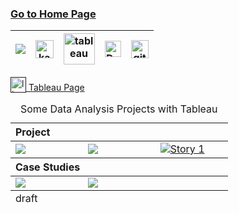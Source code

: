 ### [Go to Home Page](https://github.com/celik-muhammed)

<div align="center">
  
| [![](https://img.shields.io/badge/linkedin-%230077B5.svg?&style=for-the-badge&logo=linkedin&logoColor=white)][Linkedin] | [<img src="https://www.kaggle.com/static/images/site-logo.svg" alt="kaggle" height="28.5"/>][kaggle] | [<img src="https://www.tableau.com/sites/default/files/2021-05/tableau_rgb_500x104.png" alt="tableau" height="50"/>][tableau] | [<picture><source media="(prefers-color-scheme: dark)" srcset="https://theme.zdassets.com/theme_assets/224203/4a55138e21ad44a9c72c8295181c79fe938a2ae6.svg" alt="kaggle" height="26"><img alt="Dark" src="https://cdn-static-1.medium.com/sites/medium.com/about/images/Medium-Logo-Black-RGB-1.svg" alt="kaggle" height="26"></picture>][medium] | [<img src="https://user-images.githubusercontent.com/94930605/160260064-ff3aa908-cbfd-4350-ab28-a26a0b7a1819.png" alt="github_pages" height="28.5"/>][github_pages] |
|:-:|:-:|:-:|:-:|:-:|
<!-- CHANGE-05 .../myname/ myname yerine profil user name yaz -->
[Linkedin]: https://www.linkedin.com/in/çelik-muhammed/ "LinkedIn"
[kaggle]: https://www.kaggle.com/clkmuhammed "Kaggle Page"
[tableau]: https://public.tableau.com/app/profile/celikmuhammed "Tableau Page"
[medium]: https://celik-muhammed.medium.com/ "Medium Page"
[github_pages]: https://celik-muhammed.github.io/ "GitHub Pages"
</div>


<a href=""><img src="https://www.tableau.com/favicon.ico" alt="linux" height=25 valign="bottom"> Tableau Page</a>




<table align="center">
    <caption><div align='center'>Some Data Analysis Projects with Tableau</div></caption>
<thead align='left'><tr><th colspan="3">Project</th></tr></thead>

<tbody>
<tr>
    <td width= 25%>
        <!-- paste dashboard link from share and paste page link in a tag -->
        <div class='tableauPlaceholder' id='viz1669979655948' style='position: relative'><noscript><a
                    href='https://public.tableau.com/app/profile/celikmuhammed/viz/GlobalCOVID-19TrackerProject-DataWorld/Dashboard'><img
                        alt=' '
                        src='https:&#47;&#47;public.tableau.com&#47;static&#47;images&#47;Gl&#47;GlobalCOVID-19TrackerProject-DataWorld&#47;Dashboard&#47;1_rss.png'
                        style='border: none' /></a></noscript><object class='tableauViz' style='display:none;'>
                <param name='host_url' value='https%3A%2F%2Fpublic.tableau.com%2F' />
                <param name='embed_code_version' value='3' />
                <param name='site_root' value='' />
                <param name='name' value='GlobalCOVID-19TrackerProject-DataWorld&#47;Dashboard' />
                <param name='tabs' value='yes' />
                <param name='toolbar' value='yes' />
                <param name='static_image'
                    value='https:&#47;&#47;public.tableau.com&#47;static&#47;images&#47;Gl&#47;GlobalCOVID-19TrackerProject-DataWorld&#47;Dashboard&#47;1.png' />
                <param name='animate_transition' value='yes' />
                <param name='display_static_image' value='yes' />
                <param name='display_spinner' value='yes' />
                <param name='display_overlay' value='yes' />
                <param name='display_count' value='yes' />
                <param name='language' value='en-US' />
            </object></div>
    </td>
    <td width= 25%>
        <!-- paste dashboard link from share and paste page link in a tag -->
        <div class='tableauPlaceholder' id='viz1669979757588' style='position: relative'><noscript><a
                    href='https://public.tableau.com/app/profile/celikmuhammed/viz/UnitedStatesWikipediaProject/UnitedStates'><img
                        alt=' '
                        src='https:&#47;&#47;public.tableau.com&#47;static&#47;images&#47;Un&#47;UnitedStatesWikipediaProject&#47;UnitedStates&#47;1_rss.png'
                        style='border: none' /></a></noscript><object class='tableauViz' style='display:none;'>
                <param name='host_url' value='https%3A%2F%2Fpublic.tableau.com%2F' />
                <param name='embed_code_version' value='3' />
                <param name='site_root' value='' />
                <param name='name' value='UnitedStatesWikipediaProject&#47;UnitedStates' />
                <param name='tabs' value='yes' />
                <param name='toolbar' value='yes' />
                <param name='static_image'
                    value='https:&#47;&#47;public.tableau.com&#47;static&#47;images&#47;Un&#47;UnitedStatesWikipediaProject&#47;UnitedStates&#47;1.png' />
                <param name='animate_transition' value='yes' />
                <param name='display_static_image' value='yes' />
                <param name='display_spinner' value='yes' />
                <param name='display_overlay' value='yes' />
                <param name='display_count' value='yes' />
                <param name='language' value='en-US' />
            </object></div>
    </td>
    <td width= 25%>
        <!-- paste dashboard link from share and paste page link in a tag -->
        <div class='tableauPlaceholder' id='viz1669979865629' style='position: relative'><noscript><a
                    href='https://public.tableau.com/app/profile/celikmuhammed/viz/AnalysingtheSuperstoreSalesDatasetUsingTableau_16694001808990/Story1'><img
                        alt='Story 1 '
                        src='https:&#47;&#47;public.tableau.com&#47;static&#47;images&#47;An&#47;AnalysingtheSuperstoreSalesDatasetUsingTableau_16694001808990&#47;Story1&#47;1_rss.png'
                        style='border: none' /></a></noscript><object class='tableauViz' style='display:none;'>
                <param name='host_url' value='https%3A%2F%2Fpublic.tableau.com%2F' />
                <param name='embed_code_version' value='3' />
                <param name='site_root' value='' />
                <param name='name'
                    value='AnalysingtheSuperstoreSalesDatasetUsingTableau_16694001808990&#47;Story1' />
                <param name='tabs' value='no' />
                <param name='toolbar' value='yes' />
                <param name='static_image'
                    value='https:&#47;&#47;public.tableau.com&#47;static&#47;images&#47;An&#47;AnalysingtheSuperstoreSalesDatasetUsingTableau_16694001808990&#47;Story1&#47;1.png' />
                <param name='animate_transition' value='yes' />
                <param name='display_static_image' value='yes' />
                <param name='display_spinner' value='yes' />
                <param name='display_overlay' value='yes' />
                <param name='display_count' value='yes' />
                <param name='language' value='en-US' />
            </object></div>
    </td>
</tr>
</tbody>

<thead align='left'><tr><th colspan="3">Case Studies</th></tr></thead>
<tbody>
<tr>
    <td width= 25%>
        <!-- paste dashboard link from share and paste page link in a tag -->
        <div class='tableauPlaceholder' id='viz1669979803888' style='position: relative'><noscript><a
                    href='https://public.tableau.com/app/profile/celikmuhammed/viz/NintendoSwitchSoftwareandHardwareSalesComparisonBetween2017and2020/Dashboard1'><img
                        alt=' '
                        src='https:&#47;&#47;public.tableau.com&#47;static&#47;images&#47;Ni&#47;NintendoSwitchSoftwareandHardwareSalesComparisonBetween2017and2020&#47;Dashboard1&#47;1_rss.png'
                        style='border: none' /></a></noscript><object class='tableauViz' style='display:none;'>
                <param name='host_url' value='https%3A%2F%2Fpublic.tableau.com%2F' />
                <param name='embed_code_version' value='3' />
                <param name='site_root' value='' />
                <param name='name'
                    value='NintendoSwitchSoftwareandHardwareSalesComparisonBetween2017and2020&#47;Dashboard1' />
                <param name='tabs' value='yes' />
                <param name='toolbar' value='yes' />
                <param name='static_image'
                    value='https:&#47;&#47;public.tableau.com&#47;static&#47;images&#47;Ni&#47;NintendoSwitchSoftwareandHardwareSalesComparisonBetween2017and2020&#47;Dashboard1&#47;1.png' />
                <param name='animate_transition' value='yes' />
                <param name='display_static_image' value='yes' />
                <param name='display_spinner' value='yes' />
                <param name='display_overlay' value='yes' />
                <param name='display_count' value='yes' />
                <param name='language' value='en-US' />
            </object></div>
    </td>
    <td width= 25%>
        <!-- paste dashboard link from share and paste page link in a tag -->
        <div class='tableauPlaceholder' id='viz1669979831579' style='position: relative'><noscript><a
                    href='https://public.tableau.com/app/profile/celikmuhammed/viz/2020W45DedicatedVideoGameSalesUnits_16582323979720/Dashboard1'><img
                        alt=' '
                        src='https:&#47;&#47;public.tableau.com&#47;static&#47;images&#47;20&#47;2020W45DedicatedVideoGameSalesUnits_16582323979720&#47;Dashboard1&#47;1_rss.png'
                        style='border: none' /></a></noscript><object class='tableauViz' style='display:none;'>
                <param name='host_url' value='https%3A%2F%2Fpublic.tableau.com%2F' />
                <param name='embed_code_version' value='3' />
                <param name='site_root' value='' />
                <param name='name' value='2020W45DedicatedVideoGameSalesUnits_16582323979720&#47;Dashboard1' />
                <param name='tabs' value='yes' />
                <param name='toolbar' value='yes' />
                <param name='static_image'
                    value='https:&#47;&#47;public.tableau.com&#47;static&#47;images&#47;20&#47;2020W45DedicatedVideoGameSalesUnits_16582323979720&#47;Dashboard1&#47;1.png' />
                <param name='animate_transition' value='yes' />
                <param name='display_static_image' value='yes' />
                <param name='display_spinner' value='yes' />
                <param name='display_overlay' value='yes' />
                <param name='display_count' value='yes' />
                <param name='language' value='en-US' />
            </object></div>
    </td>
</tr>
</tbody>

<tfoot>
    <tr>
        <td>draft</td>
    </tr>
</tfoot>
</table>
